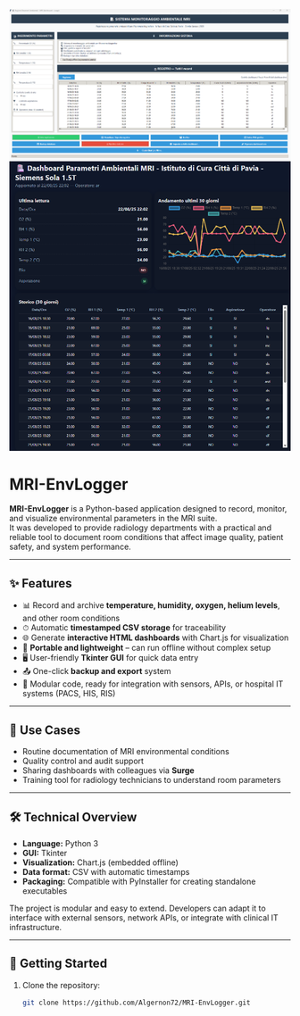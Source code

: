 ![Screenshot](screenshot.png)
![Screenshot interactive HTML dashboard](dashboard.png)

# MRI-EnvLogger

**MRI-EnvLogger** is a Python-based application designed to record, monitor, and visualize environmental parameters in the MRI suite.  
It was developed to provide radiology departments with a practical and reliable tool to document room conditions that affect image quality, patient safety, and system performance.

---

## ✨ Features
- 📊 Record and archive **temperature, humidity, oxygen, helium levels**, and other room conditions  
- ⏱ Automatic **timestamped CSV storage** for traceability  
- 🌐 Generate **interactive HTML dashboards** with Chart.js for visualization  
- 💾 **Portable and lightweight** – can run offline without complex setup  
- 🖥 User-friendly **Tkinter GUI** for quick data entry  
- 📤 One-click **backup and export** system  
- 🔧 Modular code, ready for integration with sensors, APIs, or hospital IT systems (PACS, HIS, RIS)

---

## 📌 Use Cases
- Routine documentation of MRI environmental conditions  
- Quality control and audit support  
- Sharing dashboards with colleagues via **Surge**  
- Training tool for radiology technicians to understand room parameters  

---

## 🛠 Technical Overview
- **Language:** Python 3  
- **GUI:** Tkinter  
- **Visualization:** Chart.js (embedded offline)  
- **Data format:** CSV with automatic timestamps  
- **Packaging:** Compatible with PyInstaller for creating standalone executables  

The project is modular and easy to extend. Developers can adapt it to interface with external sensors, network APIs, or integrate with clinical IT infrastructure.

---

## 🚀 Getting Started
1. Clone the repository:
   ```bash
   git clone https://github.com/Algernon72/MRI-EnvLogger.git
